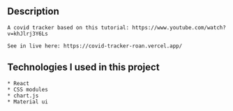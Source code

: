 ## Description
    A covid tracker based on this tutorial: https://www.youtube.com/watch?v=khJlrj3Y6Ls

    See in live here: https://covid-tracker-roan.vercel.app/

## Technologies I used in this project
    * React
    * CSS modules
    * chart.js
    * Material ui
